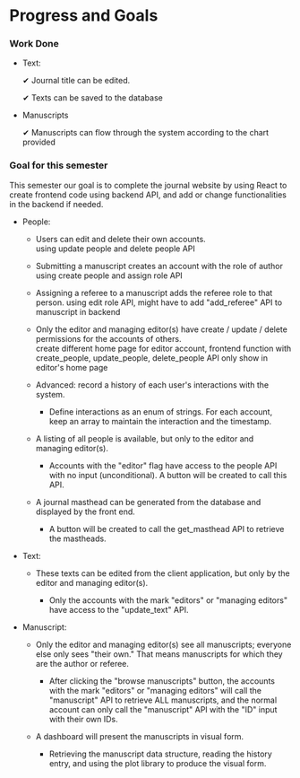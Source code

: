 # Progress and Goals

### Work Done


- Text:

  ✔  Journal title can be edited.

  ✔ Texts can be saved to the database

- Manuscripts

  ✔ Manuscripts can flow through the system according to the chart provided


### Goal for this semester  

This semester our goal is to complete the journal website by using React to create frontend code using backend API, and add or change functionalities in the backend if needed.  


- People:  

  - Users can edit and delete their own accounts.  
      using update people and delete people API  

  - Submitting a manuscript creates an account with the role of author  
      using create people and assign role API  

  - Assigning a referee to a manuscript adds the referee role to that person.
      using edit role API, might have to add "add_referee" API to manuscript in backend  

  - Only the editor and managing editor(s) have create / update / delete permissions for the accounts of others.  
      create different home page for editor account, frontend function with create_people, update_people, delete_people API only show in editor's home page  


  - Advanced: record a history of each user's interactions with the system.
  
      - Define interactions as an enum of strings. For each account, keep an array to maintain the interaction and the timestamp. 

  - A listing of all people is available, but only to the editor and managing editor(s).  

    - Accounts with the "editor" flag have access to the people API with no input (unconditional). A button will be created to call this API.
      
  - A journal masthead can be generated from the database and displayed by the front end.

    - A button will be created to call the get_masthead API to retrieve the mastheads.

- Text:  

  -  These texts can be edited from the client application, but only by the editor and managing editor(s).
    
      - Only the accounts with the mark "editors" or "managing editors" have access to the "update_text" API.

- Manuscript:  

  - Only the editor and managing editor(s) see all manuscripts; everyone else only sees "their own." That means manuscripts for which they are the author or referee.
 
    - After clicking the "browse manuscripts" button, the accounts with the mark "editors" or "managing editors" will call the "manuscript" API to retrieve ALL manuscripts, and the normal account can only call the "manuscript" API with the "ID" input with their own IDs.

  - A dashboard will present the manuscripts in visual form.
    - Retrieving the manuscript data structure, reading the history entry, and using the plot library to produce the visual form.

